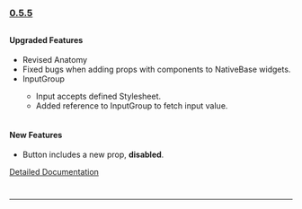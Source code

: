 
<!--Version -0.5.5-->
<h3 style="padding-bottom: 10px; padding-top: 60px;">
    <a href="https://github.com/GeekyAnts/NativeBase/releases/tag/v0.5.5">0.5.5</a>
</h3>

<h4>Upgraded Features</h4>
<ul>
    <li>
        Revised Anatomy
    </li>
    <li>
        Fixed bugs when adding props with components to NativeBase widgets.
    </li>
    <li>
        InputGroup
    </li>
    <ul>
        <li>
            Input accepts defined Stylesheet.
        </li>
        <li>
            Added reference to InputGroup to fetch input value.
        </li>
    </ul>
</ul>

<h4 style="padding-top: 15px">New Features</h4>
<ul>
    <li>
        Button includes a new prop, <b>disabled</b>.
    </li>
</ul>
<a href="http://nativebase.io/docs/v0.5.5/">Detailed Documentation</a>
<hr style="margin-top: 40px">